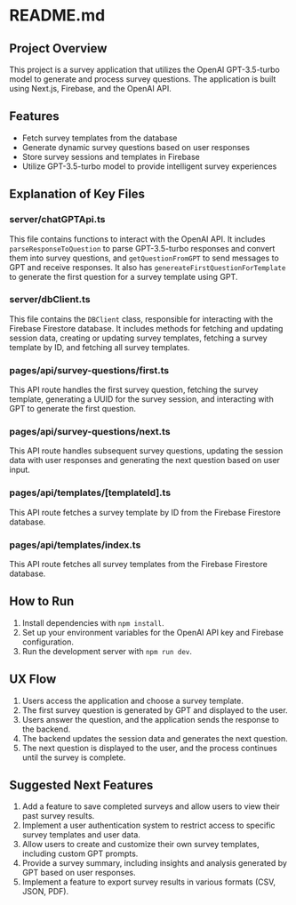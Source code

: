 # README.md

## Project Overview

This project is a survey application that utilizes the OpenAI GPT-3.5-turbo model to generate and process survey questions. The application is built using Next.js, Firebase, and the OpenAI API.

## Features

- Fetch survey templates from the database
- Generate dynamic survey questions based on user responses
- Store survey sessions and templates in Firebase
- Utilize GPT-3.5-turbo model to provide intelligent survey experiences

## Explanation of Key Files

### server/chatGPTApi.ts

This file contains functions to interact with the OpenAI API. It includes `parseResponseToQuestion` to parse GPT-3.5-turbo responses and convert them into survey questions, and `getQuestionFromGPT` to send messages to GPT and receive responses. It also has `genereateFirstQuestionForTemplate` to generate the first question for a survey template using GPT.

### server/dbClient.ts

This file contains the `DBClient` class, responsible for interacting with the Firebase Firestore database. It includes methods for fetching and updating session data, creating or updating survey templates, fetching a survey template by ID, and fetching all survey templates.

### pages/api/survey-questions/first.ts

This API route handles the first survey question, fetching the survey template, generating a UUID for the survey session, and interacting with GPT to generate the first question.

### pages/api/survey-questions/next.ts

This API route handles subsequent survey questions, updating the session data with user responses and generating the next question based on user input.

### pages/api/templates/[templateId].ts

This API route fetches a survey template by ID from the Firebase Firestore database.

### pages/api/templates/index.ts

This API route fetches all survey templates from the Firebase Firestore database.

## How to Run

1. Install dependencies with `npm install`.
2. Set up your environment variables for the OpenAI API key and Firebase configuration.
3. Run the development server with `npm run dev`.

## UX Flow

1. Users access the application and choose a survey template.
2. The first survey question is generated by GPT and displayed to the user.
3. Users answer the question, and the application sends the response to the backend.
4. The backend updates the session data and generates the next question.
5. The next question is displayed to the user, and the process continues until the survey is complete.

## Suggested Next Features

1. Add a feature to save completed surveys and allow users to view their past survey results.
2. Implement a user authentication system to restrict access to specific survey templates and user data.
3. Allow users to create and customize their own survey templates, including custom GPT prompts.
4. Provide a survey summary, including insights and analysis generated by GPT based on user responses.
5. Implement a feature to export survey results in various formats (CSV, JSON, PDF).
